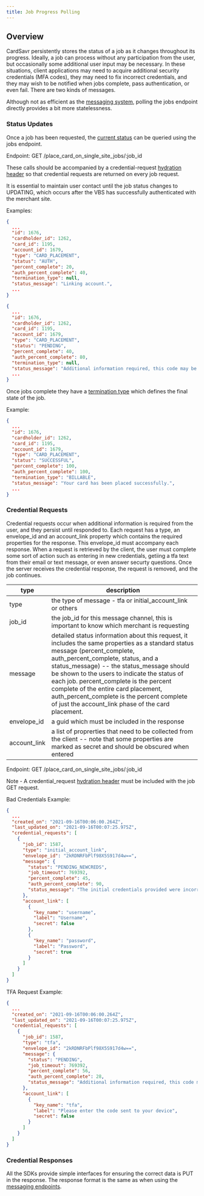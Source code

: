 ```yaml
---
title: Job Progress Polling
---
```


## Overview

CardSavr persistently stores the status of a job as it changes throughout its progress.  Ideally, a job can process without any participation from the user, but occasionally some additional user input may be necessary. In these situations, client applications may need to acquire additional security credentials (MFA codes), they may need to fix incorrect credentials, and they may wish to be notified when jobs complete, pass authentication, or even fail.  There are two kinds of messages.

Although not as efficient as the [messaging system](/resources/progress-messages/), polling the jobs endpoint directly provides a bit more statelessness.

### Status Updates

Once a job has been requested, the [current status](/resources/job-progress/#job-statuses) can be queried using the jobs endpoint.

Endpoint: GET /place\_card\_on\_single\_site\_jobs/:job\_id

These calls should be accompanied by a credential-request [hydration header](https://swch.github.io/slate/?java#hydration) so that credential requests are returned on every job request.  

It is essential to maintain user contact until the job status changes to UPDATING, which occurs after the VBS has successfully authenticated with the merchant site.  

Examples:

```json
{
  ...
  "id": 1676,
  "cardholder_id": 1262,
  "card_id": 1195,
  "account_id": 1679,
  "type": "CARD_PLACEMENT",
  "status": "AUTH",
  "percent_complete": 20,
  "auth_percent_complete": 40,
  "termination_type": null,
  "status_message": "Linking account.",  
  ...
}
```

```json
{
  ...
  "id": 1676,
  "cardholder_id": 1262,
  "card_id": 1195,
  "account_id": 1679,
  "type": "CARD_PLACEMENT",
  "status": "PENDING",
  "percent_complete": 40,
  "auth_percent_complete": 80,
  "termination_type": null,
  "status_message": "Additional information required, this code may be sent to your phone or email address.",  
  ...
}
```

Once jobs complete they have a [termination type](/resources/job-progress/#termination-types) which defines the final state of the job.

Example:

```json
{
  ...
  "id": 1676,
  "cardholder_id": 1262,
  "card_id": 1195,
  "account_id": 1679,
  "type": "CARD_PLACEMENT",
  "status": "SUCCESSFUL",
  "percent_complete": 100,
  "auth_percent_complete": 100,
  "termination_type": "BILLABLE",
  "status_message": "Your card has been placed successfully.",  
  ...
}
```

### Credential Requests

Credential requests occur when additional information is required from the user, and they persist until responded to.  Each request has a type, an envelope\_id and an account\_link property which contains the required properties for the response.  This envelope\_id must accompany each response. When a request is retrieved by the client, the user must complete some sort of action such as entering in new credentials, getiing a tfa text from their email or text message, or even answer securty questions.  Once the server receives the credential response, the request is removed, and the job continues.

type | description
---- | ------------
type | the type of message - tfa or initial\_account\_link or others
job\_id | the job\_id for this message channel, this is important to know which merchant is requesting
message | detailed status information about this request, it includes the same properties as a standard status message (percent_complete, auth_percent_complete, status, and a status_message) -- the status_message should be shown to the users to indicate the status of each job.  percent_complete is the percent complete of the entire card placement, auth_percent_complete is the percent complete of just the account_link phase of the card placement.
envelope\_id | a guid which must be included in the response
account\_link | a list of proprerties that need to be collected from the client -- note that some properties are marked as secret and should be obscured when entered

Endpoint: GET /place\_card\_on\_single\_site\_jobs/:job\_id

Note - A credential_request [hydration header](https://swch.github.io/slate/#hydration) must be included with the job GET request.

Bad Credentials Example: 

```json
{ 
  ...
  "created_on": "2021-09-16T00:06:00.264Z",
  "last_updated_on": "2021-09-16T00:07:25.975Z",
  "credential_requests": [
    {
      "job_id": 1587,
      "type": "initial_account_link",
      "envelope_id": "2kRDNRFbPlf98X5S917d4w==",
      "message": {
        "status": "PENDING_NEWCREDS",
        "job_timeout": 769392,
        "percent_complete": 45,
        "auth_percent_complete": 90,
        "status_message": "The initial credentials provided were incorrect."
      },
      "account_link": [
        {
          "key_name": "username",
          "label": "Username",
          "secret": false
        },
        {
          "key_name": "password",
          "label": "Password",
          "secret": true
        }
      ]
    }
  ]
}
```

TFA Request Example:

```json
{ 
  ...
  "created_on": "2021-09-16T00:06:00.264Z",
  "last_updated_on": "2021-09-16T00:07:25.975Z",
  "credential_requests": [
    {
      "job_id": 1587,
      "type": "tfa",
      "envelope_id": "2kRDNRFbPlf98X5S917d4w==",
      "message": {
        "status": "PENDING",
        "job_timeout": 769392,
        "percent_complete": 56,
        "auth_percent_complete": 28,
        "status_message": "Additional information required, this code may be sent to your phone or email address."
      },
      "account_link": [
        {
          "key_name": "tfa",
          "label": "Please enter the code sent to your device",
          "secret": false
        }
      ]
    }
  ]
}
```

### Credential Responses

All the SDKs provide simple interfaces for ensuring the correct data is PUT in the response.  The response format is the same as when using the [messaging endpoints](/resources/progress-messages/#credential-responses).

